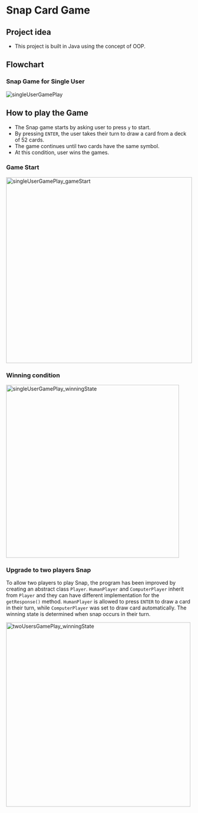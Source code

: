 # Snap Card Game
## Project idea
 - This project is built in Java using the concept of OOP.

## Flowchart
### Snap Game for Single User
![singleUserGamePlay](https://user-images.githubusercontent.com/87203804/185802431-7be9630c-de32-433c-b541-514c2f6e4f56.png)


## How to play the Game
- The Snap game starts by asking user to press `y` to start.
- By pressing `ENTER`, the user takes their turn to draw a card from a deck of 52 cards.
- The game continues until two cards have the same symbol.
- At this condition, user wins the games.

### Game Start
<img width="504" alt="singleUserGamePlay_gameStart" src="https://user-images.githubusercontent.com/87203804/185802428-2b6bfbd6-b691-4dac-8dd7-dc091c130c1c.png">

### Winning condition
<img width="469" alt="singleUserGamePlay_winningState" src="https://user-images.githubusercontent.com/87203804/185802439-3924ea65-e49a-419d-a3c6-3d171ca2c705.png">


### Upgrade to two players Snap
To allow two players to play Snap, the program has been improved by creating an abstract class `Player`. `HumanPlayer` and `ComputerPlayer` inherit from `Player` and they can have different implementation for the `getResponse()` method. `HumanPlayer` is allowed to press `ENTER` to draw a card in their turn, while `ComputerPlayer` was set to draw card automatically. The winning state is determined when snap occurs in their turn.

<img width="500" alt="twoUsersGamePlay_winningState" src="https://user-images.githubusercontent.com/87203804/185806813-86eaea39-24aa-43af-b816-90c22c83911c.png">
